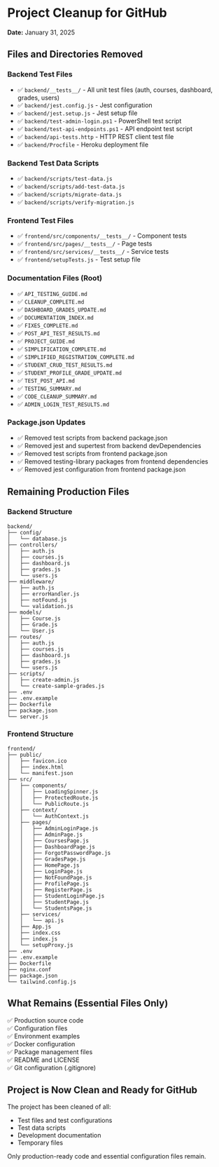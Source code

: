 # Project Cleanup for GitHub

**Date:** January 31, 2025

## Files and Directories Removed

### Backend Test Files
- ✅ `backend/__tests__/` - All unit test files (auth, courses, dashboard, grades, users)
- ✅ `backend/jest.config.js` - Jest configuration
- ✅ `backend/jest.setup.js` - Jest setup file
- ✅ `backend/test-admin-login.ps1` - PowerShell test script
- ✅ `backend/test-api-endpoints.ps1` - API endpoint test script
- ✅ `backend/api-tests.http` - HTTP REST client test file
- ✅ `backend/Procfile` - Heroku deployment file

### Backend Test Data Scripts
- ✅ `backend/scripts/test-data.js`
- ✅ `backend/scripts/add-test-data.js`
- ✅ `backend/scripts/migrate-data.js`
- ✅ `backend/scripts/verify-migration.js`

### Frontend Test Files
- ✅ `frontend/src/components/__tests__/` - Component tests
- ✅ `frontend/src/pages/__tests__/` - Page tests
- ✅ `frontend/src/services/__tests__/` - Service tests
- ✅ `frontend/setupTests.js` - Test setup file

### Documentation Files (Root)
- ✅ `API_TESTING_GUIDE.md`
- ✅ `CLEANUP_COMPLETE.md`
- ✅ `DASHBOARD_GRADES_UPDATE.md`
- ✅ `DOCUMENTATION_INDEX.md`
- ✅ `FIXES_COMPLETE.md`
- ✅ `POST_API_TEST_RESULTS.md`
- ✅ `PROJECT_GUIDE.md`
- ✅ `SIMPLIFICATION_COMPLETE.md`
- ✅ `SIMPLIFIED_REGISTRATION_COMPLETE.md`
- ✅ `STUDENT_CRUD_TEST_RESULTS.md`
- ✅ `STUDENT_PROFILE_GRADE_UPDATE.md`
- ✅ `TEST_POST_API.md`
- ✅ `TESTING_SUMMARY.md`
- ✅ `CODE_CLEANUP_SUMMARY.md`
- ✅ `ADMIN_LOGIN_TEST_RESULTS.md`

### Package.json Updates
- ✅ Removed test scripts from backend package.json
- ✅ Removed jest and supertest from backend devDependencies
- ✅ Removed test scripts from frontend package.json
- ✅ Removed testing-library packages from frontend dependencies
- ✅ Removed jest configuration from frontend package.json

## Remaining Production Files

### Backend Structure
```
backend/
├── config/
│   └── database.js
├── controllers/
│   ├── auth.js
│   ├── courses.js
│   ├── dashboard.js
│   ├── grades.js
│   └── users.js
├── middleware/
│   ├── auth.js
│   ├── errorHandler.js
│   ├── notFound.js
│   └── validation.js
├── models/
│   ├── Course.js
│   ├── Grade.js
│   └── User.js
├── routes/
│   ├── auth.js
│   ├── courses.js
│   ├── dashboard.js
│   ├── grades.js
│   └── users.js
├── scripts/
│   ├── create-admin.js
│   └── create-sample-grades.js
├── .env
├── .env.example
├── Dockerfile
├── package.json
└── server.js
```

### Frontend Structure
```
frontend/
├── public/
│   ├── favicon.ico
│   ├── index.html
│   └── manifest.json
├── src/
│   ├── components/
│   │   ├── LoadingSpinner.js
│   │   ├── ProtectedRoute.js
│   │   └── PublicRoute.js
│   ├── context/
│   │   └── AuthContext.js
│   ├── pages/
│   │   ├── AdminLoginPage.js
│   │   ├── AdminPage.js
│   │   ├── CoursesPage.js
│   │   ├── DashboardPage.js
│   │   ├── ForgotPasswordPage.js
│   │   ├── GradesPage.js
│   │   ├── HomePage.js
│   │   ├── LoginPage.js
│   │   ├── NotFoundPage.js
│   │   ├── ProfilePage.js
│   │   ├── RegisterPage.js
│   │   ├── StudentLoginPage.js
│   │   ├── StudentPage.js
│   │   └── StudentsPage.js
│   ├── services/
│   │   └── api.js
│   ├── App.js
│   ├── index.css
│   ├── index.js
│   └── setupProxy.js
├── .env
├── .env.example
├── Dockerfile
├── nginx.conf
├── package.json
└── tailwind.config.js
```

## What Remains (Essential Files Only)

✅ Production source code  
✅ Configuration files  
✅ Environment examples  
✅ Docker configuration  
✅ Package management files  
✅ README and LICENSE  
✅ Git configuration (.gitignore)

## Project is Now Clean and Ready for GitHub

The project has been cleaned of all:
- Test files and test configurations
- Test data scripts
- Development documentation
- Temporary files

Only production-ready code and essential configuration files remain.
